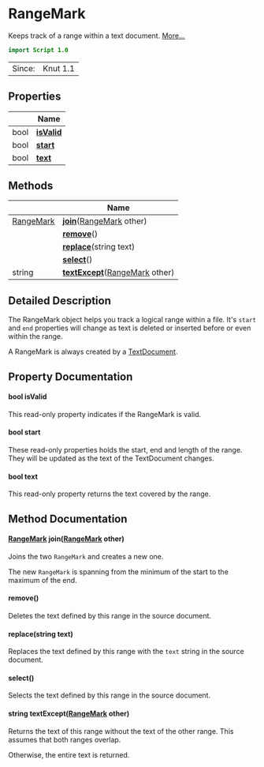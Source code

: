 # RangeMark

Keeps track of a range within a text document. [More...](#detailed-description)

```qml
import Script 1.0
```

<table>
<tr><td>Since:</td><td>Knut 1.1</td></tr>
</table>

## Properties

| | Name |
|-|-|
|bool|**[isValid](#isValid)**|
|bool|**[start](#start)**|
|bool|**[text](#text)**|

## Methods

| | Name |
|-|-|
|[RangeMark](../script/rangemark.md) |**[join](#join)**([RangeMark](../script/rangemark.md) other)|
||**[remove](#remove)**()|
||**[replace](#replace)**(string text)|
||**[select](#select)**()|
|string |**[textExcept](#textExcept)**([RangeMark](../script/rangemark.md) other)|

## Detailed Description

The RangeMark object helps you track a logical range within a file.
It's `start` and `end` properties will change as text is deleted or inserted before or even within the range.

A RangeMark is always created by a [TextDocument](textdocument.md).

## Property Documentation

#### <a name="isValid"></a>bool **isValid**

This read-only property indicates if the RangeMark is valid.

#### <a name="start"></a>bool **start**

These read-only properties holds the start, end and length of the range. They will be updated
as the text of the TextDocument changes.

#### <a name="text"></a>bool **text**

This read-only property returns the text covered by the range.

## Method Documentation

#### <a name="join"></a>[RangeMark](../script/rangemark.md) **join**([RangeMark](../script/rangemark.md) other)

Joins the two `RangeMark` and creates a new one.

The new `RangeMark` is spanning from the minimum of the start to the maximum of the end.

#### <a name="remove"></a>**remove**()

Deletes the text defined by this range in the source document.

#### <a name="replace"></a>**replace**(string text)

Replaces the text defined by this range with the `text` string in the source document.

#### <a name="select"></a>**select**()

Selects the text defined by this range in the source document.

#### <a name="textExcept"></a>string **textExcept**([RangeMark](../script/rangemark.md) other)

Returns the text of this range without the text of the other range.
This assumes that both ranges overlap.

Otherwise, the entire text is returned.
